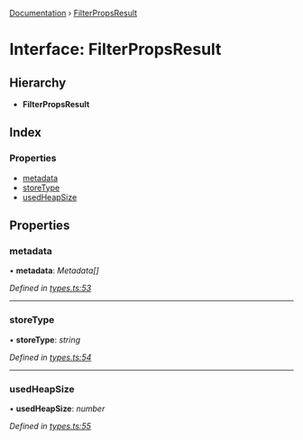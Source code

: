 [Documentation](../README.md) › [FilterPropsResult](filterpropsresult.md)

# Interface: FilterPropsResult

## Hierarchy

* **FilterPropsResult**

## Index

### Properties

* [metadata](filterpropsresult.md#metadata)
* [storeType](filterpropsresult.md#storetype)
* [usedHeapSize](filterpropsresult.md#usedheapsize)

## Properties

###  metadata

• **metadata**: *Metadata[]*

*Defined in [types.ts:53](https://github.com/badbatch/cachemap/blob/b180798/packages/core-worker/src/types.ts#L53)*

___

###  storeType

• **storeType**: *string*

*Defined in [types.ts:54](https://github.com/badbatch/cachemap/blob/b180798/packages/core-worker/src/types.ts#L54)*

___

###  usedHeapSize

• **usedHeapSize**: *number*

*Defined in [types.ts:55](https://github.com/badbatch/cachemap/blob/b180798/packages/core-worker/src/types.ts#L55)*
